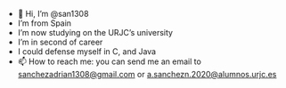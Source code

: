 - 👋 Hi, I’m @san1308
- I’m from Spain
- I’m now studying on the URJC’s university
- I’m in second of career 
- I could defense myself in C, and Java
- 📫 How to reach me: you can send me an email to sanchezadrian1308@gmail.com or a.sanchezn.2020@alumnos.urjc.es

<!---
san1308/san1308 is a ✨ special ✨ repository because its `README.md` (this file) appears on your GitHub profile.
You can click the Preview link to take a look at your changes.
--->
